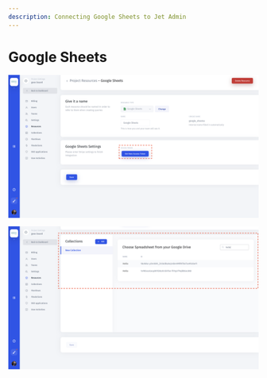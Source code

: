```yaml
---
description: Connecting Google Sheets to Jet Admin
---
```


# Google Sheets

![](../../.gitbook/assets/screen-shot-2020-03-04-at-1.03.46-am.png)

![](../../.gitbook/assets/screen-shot-2020-03-04-at-1.05.00-am.png)

